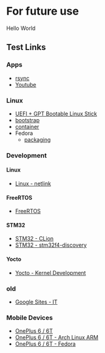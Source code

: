 # For future use

Hello World

## Test Links

### Apps

* [rsync](apps/rsync.md)
* [Youtube](apps/youtube.md)

### Linux

* [UEFI + GPT Bootable Linux Stick](linux/usb-boot.md)
* [bootstrap](linux/bootstrap.md)
* [container](linux/container.md)
* Fedora
  * [packaging](linux/fedora-packaging.md)

### Development

#### Linux

* [Linux - netlink](development/linux/netlink.md)

#### FreeRTOS

* [FreeRTOS](development/FreeRTOS/FreeRTOS.md)

#### STM32

* [STM32 - CLion](development/stm32/c-cxx-stm32-clion.md)
* [STM32 - stm32f4-discovery](development/stm32/c-cxx-stm32-stm32f4-discovery.md)

#### Yocto

* [Yocto - Kernel Development](development/yocto/kernel-development.md)

### old

* [Google Sites - IT](https://sites.google.com/u/0/d/0Bx99QXY8p6gvendwNERaTGdIbWM/p/0Bx99QXY8p6gvMEJkQ1l1S2JDczA/preview?resourcekey=0-U9HHB-2Q_6c88OLNPRduPw)

### Mobile Devices

* [OnePlus 6 / 6T](mobile-devices/oneplus_6_6t.md)
* [OnePlus 6 / 6T - Arch Linux ARM](mobile-devices/op6-instructions-alarm.md)
* [OnePlus 6 / 6T - Fedora](mobile-devices/op6-instructions-fedora.md)
